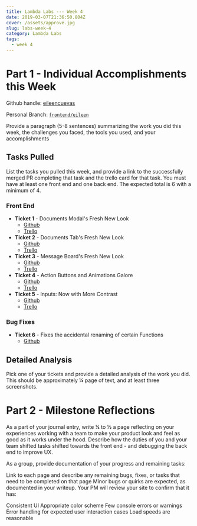 ```yaml
---
title: Lambda Labs --- Week 4
date: 2019-03-07T21:36:50.804Z
cover: /assets/approve.jpg
slug: labs-week-4
category: Lambda Labs
tags:
  - week 4
---
```

# Part 1 - Individual Accomplishments this Week

Github handle: [eileencuevas](https://github.com/eileencuevas)

Personal Branch: [`frontend/eileen`](https://github.com/Lambda-School-Labs/labs-team-home/tree/frontend/eileen)

Provide a paragraph (5-8 sentences) summarizing the work you did this week, the challenges you faced, the tools you used, and your accomplishments

## Tasks Pulled

List the tasks you pulled this week, and provide a link to the successfully merged PR completing that task and the trello card for that task.  You must have at least one front end and one back end. The expected total is 6 with a minimum of 4.

### Front End

* **Ticket 1** - Documents Modal's Fresh New Look 
  * [Github](https://github.com/Lambda-School-Labs/labs-team-home/pull/364)
  * [Trello](https://trello.com/c/9BHUVdh2/88-changing-styling-for-modals)
* **Ticket 2** - Documents Tab's Fresh New Look
  * [Github](https://github.com/Lambda-School-Labs/labs-team-home/pull/368)
  * [Trello](https://trello.com/c/9BHUVdh2/88-changing-styling-for-modals)
* **Ticket 3** - Message Board's Fresh New Look
  * [Github](https://github.com/Lambda-School-Labs/labs-team-home/pull/376)
  * [Trello](https://trello.com/c/9BHUVdh2/88-changing-styling-for-modals)
* **Ticket 4** - Action Buttons and Animations Galore
  * [Github](https://github.com/Lambda-School-Labs/labs-team-home/pull/387)
  * [Trello](https://trello.com/c/YmDqS3yT/90-put-the-floating-back-into-the-floating-action-button)
* **Ticket 5** - Inputs: Now with More Contrast
  * [Github](https://github.com/Lambda-School-Labs/labs-team-home/pull/400)
  * [Trello](https://trello.com/c/XoJKnJWq/97-change-inputs-and-buttons-styling)

### Bug Fixes

* **Ticket 6** - Fixes the accidental renaming of certain Functions
  * [Github](https://github.com/Lambda-School-Labs/labs-team-home/pull/371)

## Detailed Analysis

Pick one of your tickets and provide a detailed analysis of the work you did.  This should be approximately ¼ page of text, and at least three screenshots.

# Part 2 - Milestone Reflections

As a part of your journal entry, write ¼ to ½ a page reflecting on your experiences working with a team to make your product look and feel as good as it works under the hood. Describe how the duties of you and your team shifted tasks shifted towards the front end - and debugging the back end to improve UX.

As a group, provide documentation of your progress and remaining tasks:

Link to each page and describe any remaining bugs, fixes, or tasks that need to be completed on that page
Minor bugs or quirks are expected, as documented in your writeup. Your PM will review your site to confirm that it has:

Consistent UI
Appropriate color scheme
Few console errors or warnings
Error handling for expected user interaction cases
Load speeds are reasonable
